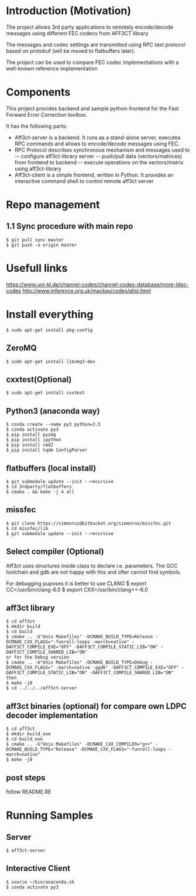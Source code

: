 # Introduction (Motivation)
The project allows 3rd party applications to remotely encode/decode messages using different FEC codecs from AFF3CT library

The messages and codec settings are transmitted using RPC text protocol based on protobuf (will be moved to flatbuffers later).

The project can be used to compare FEC codec implementations with a well-known reference implementation

# Components
This project provides backend and sample python-frontend for the Fast Forward Error Correction toolbox. 

It has the following parts:
- Aff3ct-server is a backend. It runs as a stand-alone server, executes RPC commands and allows to encode/decode messages using FEC.
- RPC Protocol describes synchronous mechanism and messages used to 
    -- configure aff3ct-library server
    -- push/pull data (vectors/matrices) from frontend to backend 
    -- execute operations on the vectors/matrix using aff3ct-library
- Aff3ct-client is a simple frontend, written in Python. It provides an interactive command shell to control remote aff3ct server

# Repo management
## 1.1 Sync procedure with main repo

	$ git pull sync master
	$ git push -u origin master

# Usefull links
https://www.uni-kl.de/channel-codes/channel-codes-database/more-ldpc-codes
http://www.inference.org.uk/mackay/codes/alist.html

# Install everything
	$ sudo apt-get install pkg-config
## ZeroMQ
	$ sudo apt-get install libzmq3-dev
## cxxtest(Optional)
    $ sudo apt-get install cxxtest
## Python3 (anaconda way)
	$ conda create --name py3 python=3.5
	$ conda activate py3
	$ pip install pyzmq
	$ pip install ipython
	$ pip install cmd2
	$ pip install tqdm ConfigParser
## flatbuffers (local install)
	$ git submodule update --init --recursive
    $ cd 3rdparty/flatbuffers
    $ cmake . && make -j 4 all

## missfec 
	$ git clone https://simonrus@bitbucket.org/simonrus/missfec.git
	$ cd missfec/lib
	$ git submodule update --init --recursive
## Select compiler (Optional)
Aff3ct uses structures inside class to declare i.e. parameters. The GCC toolchain and gdb are not happy with this and ofter cannot find symbols.

For debugging puposes it is better to use CLANG
    $ export CC=/usr/bin/clang-6.0
    $ export CXX=/usr/bin/clang++-6.0 
## aff3ct library
	$ cd aff3ct
	$ mkdir build
	$ cd build
	$ cmake .. -G"Unix Makefiles" -DCMAKE_BUILD_TYPE=Release -DCMAKE_CXX_FLAGS="-funroll-loops -march=native" -DAFF3CT_COMPILE_EXE="OFF" -DAFF3CT_COMPILE_STATIC_LIB="ON" -DAFF3CT_COMPILE_SHARED_LIB="ON"
	or for the Debug version
	$ cmake .. -G"Unix Makefiles" -DCMAKE_BUILD_TYPE=Debug -DCMAKE_CXX_FLAGS=" -march=native -ggdb" -DAFF3CT_COMPILE_EXE="OFF" -DAFF3CT_COMPILE_STATIC_LIB="ON" -DAFF3CT_COMPILE_SHARED_LIB="ON"
	then
	$ make -j8
	$ cd ../../../aff3ct-server

## aff3ct binaries (optional) for compare own LDPC decoder implementation
	$ cd aff3ct
	$ mkdir build_exe
	$ cd build_exe
    $ cmake .. -G"Unix Makefiles" -DCMAKE_CXX_COMPILER="g++" -DCMAKE_BUILD_TYPE="Release" -DCMAKE_CXX_FLAGS="-funroll-loops -march=native"
    $ make -j8

## post steps
follow README.RE

# Running Samples
## Server
	$ aff3ct-server
## Interactive Client
	$ source ~/bin/anaconda.sh
	$ conda activate py3
